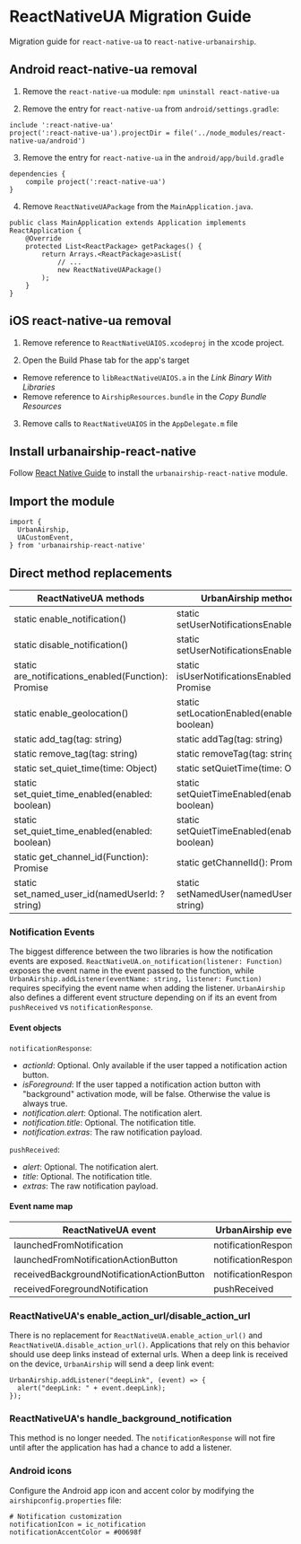 
# ReactNativeUA Migration Guide

Migration guide for `react-native-ua` to `react-native-urbanairship`.

## Android react-native-ua removal

1) Remove the `react-native-ua` module: `npm uninstall react-native-ua`

2) Remove the entry for `react-native-ua` from `android/settings.gradle`:
```
include ':react-native-ua'
project(':react-native-ua').projectDir = file('../node_modules/react-native-ua/android')
```

3) Remove the entry for `react-native-ua` in the `android/app/build.gradle`
```
dependencies {
    compile project(':react-native-ua')
}
```

4) Remove `ReactNativeUAPackage` from the `MainApplication.java`.
```
public class MainApplication extends Application implements ReactApplication {
    @Override
    protected List<ReactPackage> getPackages() {
        return Arrays.<ReactPackage>asList(
            // ...
            new ReactNativeUAPackage()
        );
    }
}
```

## iOS react-native-ua removal

1) Remove reference to `ReactNativeUAIOS.xcodeproj` in the xcode project.

2) Open the Build Phase tab for the app's target
 - Remove reference to `libReactNativeUAIOS.a` in the _Link Binary With Libraries_
 - Remove reference to `AirshipResources.bundle` in the _Copy Bundle Resources_

3) Remove calls to `ReactNativeUAIOS` in the `AppDelegate.m` file

## Install urbanairship-react-native

Follow [React Native Guide](https://docs.urbanairship.com/platform/react-native/) to install
the `urbanairship-react-native` module.


## Import the module

```
import {
  UrbanAirship,
  UACustomEvent,
} from 'urbanairship-react-native'
```

## Direct method replacements

ReactNativeUA methods                               |  UrbanAirship methods
--------------------------------------------------- | ---------------------------------------------
static enable_notification()                        | static setUserNotificationsEnabled(true)
static disable_notification()                       | static setUserNotificationsEnabled(false)
static are_notifications_enabled(Function): Promise | static isUserNotificationsEnabled(): Promise
static enable_geolocation()                         | static setLocationEnabled(enabled: boolean)
static add_tag(tag: string)                         | static addTag(tag: string)
static remove_tag(tag: string)                      | static removeTag(tag: string
static set_quiet_time(time: Object)                 | static setQuietTime(time: Object)
static set_quiet_time_enabled(enabled: boolean)     | static setQuietTimeEnabled(enabled: boolean)
static set_quiet_time_enabled(enabled: boolean)     | static setQuietTimeEnabled(enabled: boolean)
static get_channel_id(Function): Promise            | static getChannelId(): Promise
static set_named_user_id(namedUserId: ?string)      | static setNamedUser(namedUserId: ?string)

### Notification Events

The biggest difference between the two libraries is how the notification events
are exposed. `ReactNativeUA.on_notification(listener: Function)` exposes the
event name in the event passed to the function, while `UrbanAirship.addListener(eventName: string, listener: Function)`
requires specifying the event name when adding the listener. `UrbanAirship` also
defines a different event structure depending on if its an event from
`pushReceived` vs `notificationResponse`.

#### Event objects

`notificationResponse`:
   - *actionId*: Optional. Only available if the user tapped a notification action button.
   - *isForeground*: If the user tapped a notification action button with "background" activation mode, will be false. Otherwise the value is always true.
   - *notification.alert*: Optional. The notification alert.
   - *notification.title*: Optional. The notification title.
   - *notification.extras*: The raw notification payload.

`pushReceived`:
  - *alert*: Optional. The notification alert.
  - *title*: Optional. The notification title.
  - *extras*: The raw notification payload.

#### Event name map

ReactNativeUA event                                 |  UrbanAirship event
--------------------------------------------------- |---------------------
launchedFromNotification                            | notificationResponse
launchedFromNotificationActionButton                | notificationResponse
receivedBackgroundNotificationActionButton          | notificationResponse
receivedForegroundNotification                      | pushReceived

### ReactNativeUA's enable_action_url/disable_action_url

There is no replacement for `ReactNativeUA.enable_action_url()` and `ReactNativeUA.disable_action_url()`.
Applications that rely on this behavior should use deep links instead of external urls. When a deep link
is received on the device, `UrbanAirship` will send a deep link event:

```
UrbanAirship.addListener("deepLink", (event) => {
  alert("deepLink: " + event.deepLink);
});
```

### ReactNativeUA's handle_background_notification

This method is no longer needed. The `notificationResponse` will not fire until
after the application has had a chance to add a listener.

### Android icons

Configure the Android app icon and accent color by modifying the `airshipconfig.properties` file:

```
# Notification customization
notificationIcon = ic_notification
notificationAccentColor = #00698f
```
